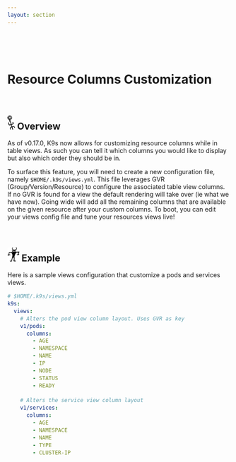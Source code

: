 ```yaml
---
layout: section
---
```


<i class="icon fas fa-columns fa-7x"></i>


<br/>
<br/>
<br/>

# Resource Columns Customization

<br/>

## <img src="/assets/sections/overview.png" width="auto" height="32"/> Overview

As of v0.17.0, K9s now allows for customizing resource columns while in table views. As such you can tell it which columns you would like to display but also which order they should be in.

To surface this feature, you will need to create a new configuration file, namely `$HOME/.k9s/views.yml`. This file leverages GVR (Group/Version/Resource) to configure the associated table view columns. If no GVR is found for a view the default rendering will take over (ie what we have now). Going wide will add all the remaining columns that are available on the given resource after your custom columns. To boot, you can edit your views config file and tune your resources views live!

<br/>

## <img src="/assets/sections/examples.png" width="auto" height="32"/> Example

Here is a sample views configuration that customize a pods and services views.

```yaml
# $HOME/.k9s/views.yml
k9s:
  views:
    # Alters the pod view column layout. Uses GVR as key
    v1/pods:
      columns:
        - AGE
        - NAMESPACE
        - NAME
        - IP
        - NODE
        - STATUS
        - READY

    # Alters the service view column layout
    v1/services:
      columns:
        - AGE
        - NAMESPACE
        - NAME
        - TYPE
        - CLUSTER-IP
```
